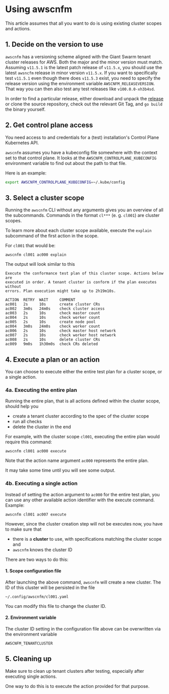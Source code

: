 # Using awscnfm

This article assumes that all you want to do is using existing cluster scopes
and actions.

## 1. Decide on the version to use

`awscnfm` has a versioning scheme aligned with the Giant Swarm tenant cluster
releases for AWS. Both the major and the minor version must match. Assuming
`v11.5.1` is the latest patch release of `v11.5.x`, you should use the latest
`awsncfm` release in minor version `v11.5.x`. If you want to specifically test
`v11.5.1` even though there does `v11.5.3` exist, you need to specify the
release version using the environment variable `AWSCNFM_RELEASEVERSION`. That
way you can then also test any test releases like `v100.0.0-xh3b4sd`.

In order to find a particular release, either download and unpack the
[release](https://github.com/giantswarm/awscnfm/releases) or clone the source
repository, check out the relevant Git Tag, and `go build` the binary yourself.

## 2. Get control plane access

You need access to and credentials for a (test)
installation's Control Plane Kubernetes API.

`awscnfm` assumes you have a kubeconfig file somewhere with the context set to
that control plane. It looks at the `AWSCNFM_CONTROLPLANE_KUBECONFIG`
environment variable to find out about the path to that file.

Here is an example:

```bash
export AWSCNFM_CONTROLPLANE_KUBECONFIG=~/.kube/config
```

## 3. Select a cluster scope

Running the `awscnfm` CLI without any arguments gives you an overview of all the
subcommands. Commands in the format `cl***` (e. g. `cl001`) are cluster scopes.

To learn more about each cluster scope available, execute the `explain`
subcommand of the first action in the scope.

For `cl001` that would be:

```nohighlight
awscnfm cl001 ac000 explain
```

The output will look similar to this

```nohighlight
Execute the conformance test plan of this cluster scope. Actions below are
executed in order. A tenant cluster is conform if the plan executes without
errors. Plan execution might take up to 2h19m10s.

ACTION  RETRY  WAIT     COMMENT
ac001   2s     10s      create cluster CRs
ac002   3m0s   24m0s    check cluster access
ac003   2s     10s      check master count
ac004   2s     10s      check worker count
ac005   2s     10s      create node pool
ac004   3m0s   24m0s    check worker count
ac006   2s     10s      check master host network
ac007   2s     10s      check worker host network
ac008   2s     10s      delete cluster CRs
ac009   9m0s   1h30m0s  check CRs deleted
```

## 4. Execute a plan or an action

You can choose to execute either the entire test plan for a cluster scope, or a single action.

### 4a. Executing the entire plan

Running the entire plan, that is all actions defined within the cluster scope, should help you

- create a tenant cluster according to the spec of the cluster scope
- run all checks
- delete the cluster in the end

For example, with the cluster scope `cl001`, executing the entire plan would require this command:

```nohighlight
awscnfm cl001 ac000 execute
```

Note that the action name argument `ac000` represents the entire plan.

It may take some time until you will see some output.

### 4b. Executing a single action

Instead of setting the action argument to `ac000` for the entire test plan, you can use any other available action identifier with the execute command. Example:

```nohighlight
awscnfm cl001 ac007 execute
```

However, since the cluster creation step will not be executes now, you have to make sure that

- there is a **cluster** to use, with specifications matching the cluster scope and
- `awscnfm` knows the cluster ID

There are two ways to do this:

#### 1. Scope configuration file

After launching the above command, `awscnfm` will create a new cluster. The ID of this cluster will be persisted in the file

```nohighlight
~/.config/awscnfm/cl001.yaml
```

You can modify this file to change the cluster ID.

#### 2. Environment variable

The cluster ID setting in the configuration file above can be overwritten via the environment variable

```nohighlight
AWSCNFM_TENANTCLUSTER
```

## 5. Cleaning up

Make sure to clean up tenant clusters after testing, especially after executing single actions.

One way to do this is to execute the action provided for that purpose.
